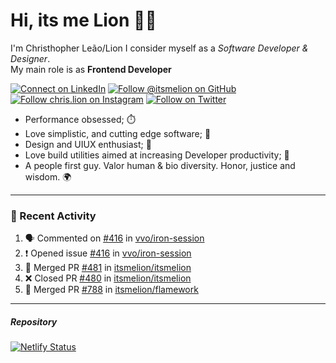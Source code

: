 # Hi, its me Lion 👋🦁

I'm Christhopher Leão/Lion
I consider myself as a _Software Developer & Designer_.<br/>My main role is as <b>Frontend Developer</b>
<br />

[![Connect on LinkedIn](https://img.shields.io/badge/--linkedin?label=LinkedIn&logo=LinkedIn&style=social)](https://www.linkedin.com/in/chrislion)
[![Follow @itsmelion on GitHub](https://img.shields.io/github/followers/itsmelion?label=follow%20%40itsmeLion&style=social)](https://github.com/itsmelion)
[![Follow chris.lion on Instagram](https://img.shields.io/badge/--instagram?label=@chris.lion&logo=Instagram&style=social)](https://instagram.com/chris.lion)
[![Follow on Twitter](https://img.shields.io/badge/--twitter?label=@ChrisLion_me&logo=Twitter&style=social)](https://twitter.com/chrislion_me)

- Performance obsessed; ⏱️
- Love simplistic, and cutting edge software; 📆
- Design and UIUX enthusiast; 🎨
- Love build utilities aimed at increasing Developer productivity; 🧰
- A people first guy. Valor human & bio diversity. Honor, justice and wisdom. 🌍

---
### 📰 Recent Activity

<!--START_SECTION:activity-->
1. 🗣 Commented on [#416](https://github.com/vvo/iron-session/issues/416) in [vvo/iron-session](https://github.com/vvo/iron-session)
2. ❗️ Opened issue [#416](https://github.com/vvo/iron-session/issues/416) in [vvo/iron-session](https://github.com/vvo/iron-session)
3. 🎉 Merged PR [#481](https://github.com/itsmelion/itsmelion/pull/481) in [itsmelion/itsmelion](https://github.com/itsmelion/itsmelion)
4. ❌ Closed PR [#480](https://github.com/itsmelion/itsmelion/pull/480) in [itsmelion/itsmelion](https://github.com/itsmelion/itsmelion)
5. 🎉 Merged PR [#788](https://github.com/itsmelion/flamework/pull/788) in [itsmelion/flamework](https://github.com/itsmelion/flamework)
<!--END_SECTION:activity-->

___

##### Repository
[![Netlify Status](https://api.netlify.com/api/v1/badges/9e2e6136-1ab9-42fc-8d4e-188512d5d841/deploy-status)](https://app.netlify.com/sites/lion-portfolio/deploys)
